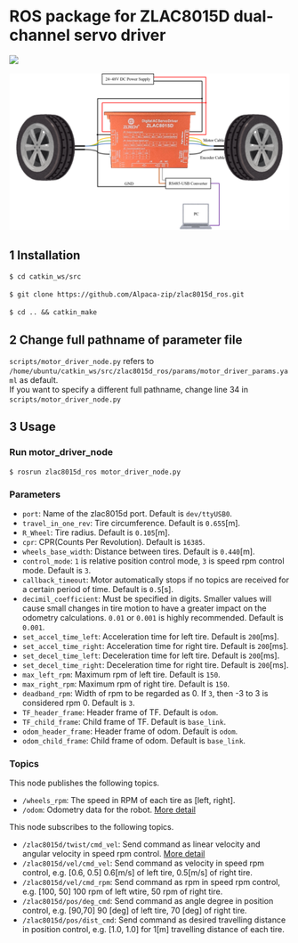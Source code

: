 # ROS package for ZLAC8015D dual-channel servo driver  
[![](https://img.shields.io/badge/ROS-Noetic-brightgreen.svg)](https://github.com/Alpaca-zip/zlac8015d_ros)

<img src="https://github.com/Alpaca-zip/zlac8015d_ros/blob/main/circuit_scheme.png" width="850px">

## 1 Installation
```
$ cd catkin_ws/src 

$ git clone https://github.com/Alpaca-zip/zlac8015d_ros.git

$ cd .. && catkin_make
```

## 2 Change full pathname of parameter file
`scripts/motor_driver_node.py` refers to `/home/ubuntu/catkin_ws/src/zlac8015d_ros/params/motor_driver_params.yaml` as default.  
If you want to specify a different full pathname, change line 34 in `scripts/motor_driver_node.py`

## 3 Usage 
### Run motor_driver_node
```
$ rosrun zlac8015d_ros motor_driver_node.py
```
### Parameters
- `port`: Name of the zlac8015d port. Default is `dev/ttyUSB0`.
- `travel_in_one_rev`: Tire circumference. Default is `0.655`[m].
- `R_Wheel`: Tire radius. Default is `0.105`[m].
- `cpr`: CPR(Counts Per Revolution). Default is `16385`.
- `wheels_base_width`: Distance between tires. Default is `0.440`[m].
- `control_mode`: `1` is relative position control mode, `3` is speed rpm control mode. Default is `3`.
- `callback_timeout`: Motor automatically stops if no topics are received for a certain period of time. Default is `0.5`[s].
- `decimil_coefficient`: Must be specified in digits. Smaller values will cause small changes in tire motion to have a greater impact on the odometry calculations. `0.01` or `0.001` is highly recommended. Default is `0.001`.
- `set_accel_time_left`: Acceleration time for left tire. Default is `200`[ms].
- `set_accel_time_right`: Acceleration time for right tire. Default is `200`[ms].
- `set_decel_time_left`: Deceleration time for left tire. Default is `200`[ms].
- `set_decel_time_right`: Deceleration time for right tire. Default is `200`[ms].
- `max_left_rpm`: Maximum rpm of left tire. Default is `150`.
- `max_right_rpm`: Maximum rpm of right tire. Default is `150`.
- `deadband_rpm`: Width of rpm to be regarded as 0. If `3`, then -3 to 3 is considered rpm 0. Default is `3`.
- `TF_header_frame`: Header frame of TF. Default is `odom`.
- `TF_child_frame`: Child frame of TF. Default is `base_link`.
- `odom_header_frame`: Header frame of odom. Default is `odom`.
- `odom_child_frame`: Child frame of odom. Default is `base_link`.

### Topics
This node publishes the following topics.
- `/wheels_rpm`: The speed in RPM of each tire as [left, right].
- `/odom`: Odometry data for the robot. [More detail](http://docs.ros.org/en/diamondback/api/nav_msgs/html/msg/Odometry.html)

This node subscribes to the following topics.
- `/zlac8015d/twist/cmd_vel`: Send command as linear velocity and angular velocity in speed rpm control. [More detail](https://docs.ros.org/en/diamondback/api/geometry_msgs/html/msg/Twist.html)
- `/zlac8015d/vel/cmd_vel`: Send command as velocity in speed rpm control, e.g. [0.6, 0.5] 0.6[m/s] of left tire, 0.5[m/s] of right tire.
- `/zlac8015d/vel/cmd_rpm`: Send command as rpm in speed rpm control, e.g. [100, 50] 100 rpm of left wtire, 50 rpm of right tire.
- `/zlac8015d/pos/deg_cmd`: Send command as angle degree in position control, e.g. [90,70] 90 [deg] of left tire, 70 [deg] of right tire.
- `/zlac8015d/pos/dist_cmd`: Send command as desired travelling distance in position control, e.g. [1.0, 1.0] for 1[m] travelling distance of each tire.
